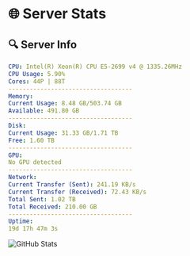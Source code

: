 # 🌐 Server Stats
## 🔍 Server Info
```yaml
CPU: Intel(R) Xeon(R) CPU E5-2699 v4 @ 1335.26MHz
CPU Usage: 5.90%
Cores: 44P | 88T
-----------------------------------
Memory:
Current Usage: 8.48 GB/503.74 GB
Available: 491.80 GB
-----------------------------------
Disk:
Current Usage: 31.33 GB/1.71 TB
Free: 1.60 TB
-----------------------------------
GPU:
No GPU detected
-----------------------------------
Network:
Current Transfer (Sent): 241.19 KB/s
Current Transfer (Received): 72.43 KB/s
Total Sent: 1.02 TB
Total Received: 210.00 GB
-----------------------------------
Uptime:
19d 17h 47m 3s
```
![GitHub Stats](https://img.shields.io/badge/Updated-2025-05-09_10:55:51-blue)